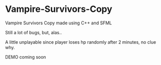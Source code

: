 # Vampire-Survivors-Copy
Vampire Survivors Copy made using C++ and SFML

Still a lot of bugs, but, alas..

A little unplayable since player loses hp randomly after 2 minutes, no clue why.

DEMO coming soon
